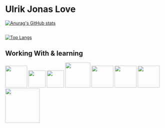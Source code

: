 # Ulrik Jonas Love
[![Anurag's GitHub stats](https://github-readme-stats.vercel.app/api?username=UlrikJonasLove&count_private=true&show_icons=true&theme=dark)
](https://github.com/UlrikJonasLove/github-readme-stats)

##

[![Top Langs](https://github-readme-stats.vercel.app/api/top-langs/?username=UlrikJonasLove&layout=compact&theme=dark&card_width=450)](https://github.com/UlrikJonasLove/github-readme-stats)

## Working With & learning
<span><img src="https://upload.wikimedia.org/wikipedia/commons/thumb/6/61/HTML5_logo_and_wordmark.svg/512px-HTML5_logo_and_wordmark.svg.png" width="70px" ></span>
<span><img src="https://upload.wikimedia.org/wikipedia/commons/thumb/3/3d/CSS.3.svg/730px-CSS.3.svg.png" width="55px" ></span>
<span><img src="https://upload.wikimedia.org/wikipedia/commons/thumb/d/d4/Javascript-shield.svg/397px-Javascript-shield.svg.png" width="55px" ></span>
<span><img src="https://upload.wikimedia.org/wikipedia/commons/thumb/a/a7/React-icon.svg/1280px-React-icon.svg.png" width="80px" ></span>
<span><img src="https://upload.wikimedia.org/wikipedia/commons/thumb/b/b2/Bootstrap_logo.svg/2560px-Bootstrap_logo.svg.png" width="70px" ></span>
<span><img src="https://www.cnjobs.dk/drupal/sites/default/files/2019-01/csharp-01.png" width="70px" ></span>
<span><img src="https://upload.wikimedia.org/wikipedia/commons/thumb/e/ee/.NET_Core_Logo.svg/1200px-.NET_Core_Logo.svg.png" width="70px" ></span>
<span><img src="https://www.authority.se/img/umbraco_logo_blue1_641.png" width="110px" ></span>
